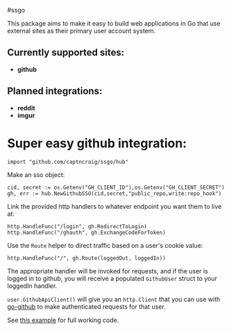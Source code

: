 #ssgo

This package aims to make it easy to build web applications in Go that use external sites as their primary user account system.

## Currently supported sites:
- **github**

## Planned integrations:
- **reddit**
- **imgur**

# Super easy github integration:

`import "github.com/captncraig/ssgo/hub"`

Make an sso object:

    cid, secret := os.Getenv("GH_CLIENT_ID"),os.Getenv("GH_CLIENT_SECRET")
    gh, err := hub.NewGithubSSO(cid,secret,"public_repo,write:repo_hook")

Link the provided http handlers to whatever endpoint you want them to live at:

    http.HandleFunc("/login", gh.RedirectToLogin)
    http.HandleFunc("/ghauth", gh.ExchangeCodeForToken)

Use the `Route` helper to direct traffic based on a user's cookie value:
    
    http.HandleFunc("/", gh.Route(loggedOut, loggedIn))
    
The appropriate handler will be invoked for requests, and if the user is logged in to github, you will receive a populated `GithubUser` struct to your loggedIn handler.

`user.GithubApiClient()` will give you an `http.Client` that you can use with [go-github](http://github.com/google/go-github/github) to make authenticated requests for that user.

See [this example](https://github.com/captncraig/ssgo/blob/master/examples/github/main.go) for full working code.
